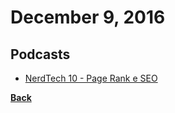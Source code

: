 # December 9, 2016

## Podcasts

- [NerdTech 10 - Page Rank e SEO](https://jovemnerd.com.br/nerdcast/nerdtech/page-ranking/)


[__Back__](../README.md#dec)
